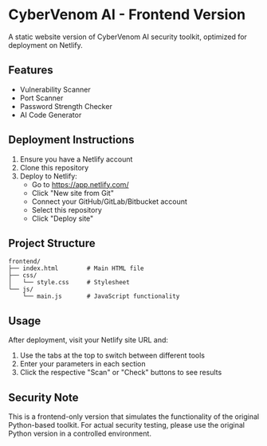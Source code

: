 # CyberVenom AI - Frontend Version

A static website version of CyberVenom AI security toolkit, optimized for deployment on Netlify.

## Features

- Vulnerability Scanner
- Port Scanner
- Password Strength Checker
- AI Code Generator

## Deployment Instructions

1. Ensure you have a Netlify account
2. Clone this repository
3. Deploy to Netlify:
   - Go to https://app.netlify.com/
   - Click "New site from Git"
   - Connect your GitHub/GitLab/Bitbucket account
   - Select this repository
   - Click "Deploy site"

## Project Structure

```
frontend/
├── index.html        # Main HTML file
├── css/
│   └── style.css     # Stylesheet
└── js/
    └── main.js       # JavaScript functionality
```

## Usage

After deployment, visit your Netlify site URL and:

1. Use the tabs at the top to switch between different tools
2. Enter your parameters in each section
3. Click the respective "Scan" or "Check" buttons to see results

## Security Note

This is a frontend-only version that simulates the functionality of the original Python-based toolkit. For actual security testing, please use the original Python version in a controlled environment.
